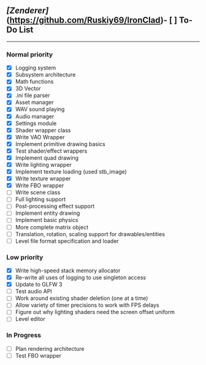 ## *[Zenderer]*(https://github.com/Ruskiy69/IronClad)- [ ] To-Do List

----------------------

### Normal priority
- [x] Logging system
- [x] Subsystem architecture
- [x] Math functions
- [x] 3D Vector
- [x] .ini file parser
- [x] Asset manager
- [x] WAV sound playing
- [x] Audio manager
- [x] Settings module
- [x] Shader wrapper class
- [x] Write VAO Wrapper
- [x] Implement primitive drawing basics
- [x] Test shader/effect wrappers
- [x] Implement quad drawing
- [x] Write lighting wrapper
- [x] Implement texture loading (used stb_image)
- [x] Write texture wrapper
- [x] Write FBO wrapper
- [ ] Write scene class
- [ ] Full lighting support
- [ ] Post-processing effect support
- [ ] Implement entity drawing
- [ ] Implement basic physics
- [ ] More complete matrix object
- [ ] Translation, rotation, scaling support for drawables/entities
- [ ] Level file format specification and loader

### Low priority
- [x] Write high-speed stack memory allocator
- [x] Re-write all uses of logging to use singleton access
- [x] Update to GLFW 3
- [ ] Test audio API
- [ ] Work around existing shader deletion (one at a time)
- [ ] Allow variety of timer precisions to work with FPS delays
- [ ] Figure out why lighting shaders need the screen offset uniform
- [ ] Level editor

### In Progress
- [ ] Plan rendering architecture
- [ ] Test FBO wrapper

